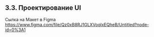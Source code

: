 ## 3.3. Проектирование UI

Сылка на Макет в Figma
https://www.figma.com/file/Qz0xB8RJ1GLXVoqlxEQheB/Untitled?node-id=0%3A1
